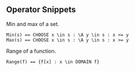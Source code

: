 ## Operator Snippets

Min and max of a set.
```tla
Min(s) == CHOOSE x \in s : \A y \in s : x <= y
Max(s) == CHOOSE x \in s : \A y \in s : x >= y
```

Range of a function.
```tla
Range(f) == {f[x] : x \in DOMAIN f}
```

